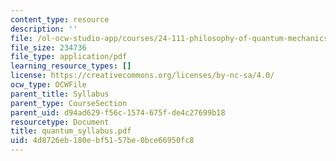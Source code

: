 ```yaml
---
content_type: resource
description: ''
file: /ol-ocw-studio-app/courses/24-111-philosophy-of-quantum-mechanics-spring-2005/4d8726eb180ebf5157be0bce66950fc8_quantum_syllabus.pdf
file_size: 234736
file_type: application/pdf
learning_resource_types: []
license: https://creativecommons.org/licenses/by-nc-sa/4.0/
ocw_type: OCWFile
parent_title: Syllabus
parent_type: CourseSection
parent_uid: d94ad629-f56c-1574-675f-de4c27699b18
resourcetype: Document
title: quantum_syllabus.pdf
uid: 4d8726eb-180e-bf51-57be-0bce66950fc8
---
```

